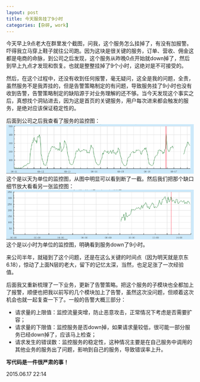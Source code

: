 ```yaml
---
layout: post
title: 今天服务挂了9小时
categories: [杂碎, work]
---
```


今天早上9点老大在群里发个截图，问我，这个服务怎么挂掉了，有没有加报警。吓得我立马穿上鞋子就往公司跑。因为这块是很关键的服务，订单、营收、佣金这都是电商的命脉，到公司之后发现，这个服务从昨晚0点开始就down掉了，然后到早上九点才发现和恢复。也就是整整挂掉了9个小时，这绝对是不可接受的。

然后，在这个过程中，还没有收到任何报警，毫无疑问，这全是我的问题，全责，虽然服务不是我弄挂的，但是告警策略制定的有问题，导致服务挂了9小时也没有收到告警，告警策略制定的缺陷源于对业务理解的还不够。当今天发现这个事实之后，真想找个洞钻进去，因为这是首页的关键服务，用户每次进来都会触发的服务，是绝对应该保证稳定性的。

后面到公司之后我查看了服务的监控图：
<img src="/images/201501/20150617-services1.png" width="700px" alt="services"/> <br />
这个是以天为单位的监控图，从图中明显可以看到断了一截。然后我们把那个缺口细节放大看看另一张监控图：
<img src="/images/201501/20150617-services2.png" width="700px" alt="services"/> <br />
这个是以小时为单位的监控图，明确看到服务down了9小时。

来公司半年，就碰到了这个问题，还是在这么关键的时间点（因为明天就是京东6.18），惊动了上面N层的老大，留下的记忆太深，当然，也足足涨了一次经验值。

后面我又重新梳理了一下业务，更新了告警策略。把这个服务的子模块也全都加上了报警，顺便也把我以前写的几个模块加上了告警，虽然这次没问题，但顺着这次机会也就一起复查一下了。一般的告警大概三部分：

* 请求量的上限值：监控流量突增，防止恶意攻击，正常情况下考虑是否需要扩容；
* 请求量的下限值：监控服务是否down掉，如果请求量较低，很可能一部分服务已经down掉了，应该马上检查；
* 请求发生的错误数：监控服务的稳定性，这种情况主要是在自己服务中调用的其他业务的服务出了问题，影响到自己的服务，导致错误率上升。

**写代码是一件很严肃的事！**

2015.06.17	22:14